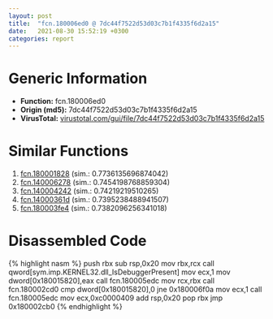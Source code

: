 ```yaml
---
layout: post
title:  "fcn.180006ed0 @ 7dc44f7522d53d03c7b1f4335f6d2a15"
date:   2021-08-30 15:52:19 +0300
categories: report
---
```


# Generic Information
- **Function:** fcn.180006ed0
- **Origin (md5):** 7dc44f7522d53d03c7b1f4335f6d2a15
- **VirusTotal:** [virustotal.com/gui/file/7dc44f7522d53d03c7b1f4335f6d2a15][virustotal_ref]



# Similar Functions

1. [fcn.180001828][similar_1_ref] (sim.: 0.7736135696874042)
2. [fcn.140006278][similar_2_ref] (sim.: 0.7454198768859304)
3. [fcn.140004242][similar_3_ref] (sim.: 0.74219219510265)
4. [fcn.14000361d][similar_4_ref] (sim.: 0.7395238488941507)
5. [fcn.180003fe4][similar_5_ref] (sim.: 0.7382096256341018)


# Disassembled Code

{% highlight nasm %}
push rbx
sub rsp,0x20
mov rbx,rcx
call qword[sym.imp.KERNEL32.dll_IsDebuggerPresent]
mov ecx,1
mov dword[0x180015820],eax
call fcn.180005edc
mov rcx,rbx
call fcn.180002cd0
cmp dword[0x180015820],0
jne 0x180006f0a
mov ecx,1
call fcn.180005edc
mov ecx,0xc0000409
add rsp,0x20
pop rbx
jmp 0x180002cb0
{% endhighlight %}


[similar_1_ref]: /report/fcn.180001828@7dc44f7522d53d03c7b1f4335f6d2a15
[similar_2_ref]: /report/fcn.140006278@c4af5ec7826361dc5a22db79be296638
[similar_3_ref]: /report/fcn.140004242@c4af5ec7826361dc5a22db79be296638
[similar_4_ref]: /report/fcn.14000361d@c4af5ec7826361dc5a22db79be296638
[similar_5_ref]: /report/fcn.180003fe4@7dc44f7522d53d03c7b1f4335f6d2a15
[virustotal_ref]: https://www.virustotal.com/gui/file/7dc44f7522d53d03c7b1f4335f6d2a15